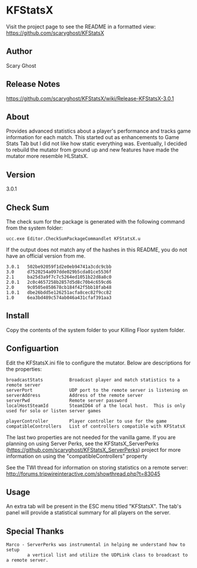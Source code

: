 KFStatsX
========
Visit the project page to see the README in a formatted view:  
https://github.com/scaryghost/KFStatsX

## Author
Scary Ghost

## Release Notes
https://github.com/scaryghost/KFStatsX/wiki/Release-KFStatsX-3.0.1

## About
Provides advanced statistics about a player's performance and tracks game information for each match.  This started out 
as enhancements to Game Stats Tab but I did not like how static everything was.  Eventually, I decided to rebuild the 
mutator from ground up and new features have made the mutator more resemble HLStatsX.

## Version
3.0.1

## Check Sum
The check sum for the package is generated with the following command from the system folder:

    ucc.exe Editor.CheckSumPackageCommandlet KFStatsX.u

If the output does not match any of the hashes in this README, you do not have an official version from me.

    3.0.1   502be92059f1d2e0eb94741a3cdc9cbb
    3.0     d7520254a097dde029b5cda01ce5536f
    2.1     ba25d3a9f7c7c5264ed1051b22d8a8c0
    2.0.1   2c0c4657258b2857d5d8c70b4c659cd6  
    2.0     9c0505e858678cb184f42f5bb18fab48  
    1.0.1   dbe26bdd5e126251acfa8cec82f9cc82  
    1.0     6ea3bd489c574ab046a431cfaf391aa3  

## Install
Copy the contents of the system folder to your Killing Floor system folder.

## Configuartion
Edit the KFStatsX.ini file to configure the mutator.  Below are descriptions for the properties:

    broadcastStats          Broadcast player and match statistics to a remote server
    serverPort              UDP port to the remote server is listening on
    serverAddress           Address of the remote server
    serverPwd               Remote server password
    localHostSteamId        SteamID64 of a the local host.  This is only used for solo or listen server games
    
    playerController        Player controller to use for the game
    compatibleControllers   List of controllers compatible with KFStatsX
    
The last two properties are not needed for the vanilla game.  If you are planning on using Server Perks, see the 
KFStatsX_ServerPerks (https://github.com/scaryghost/KFStatsX_ServerPerks) project for more information on using 
the "compatibleControllers" property

See the TWI thread for information on storing statistics on a remote server:  
http://forums.tripwireinteractive.com/showthread.php?t=83045

## Usage
An extra tab will be present in the ESC menu titled "KFStatsX".  The tab's panel will provide a statistical summary for 
all players on the server.  

## Special Thanks
    Marco - ServerPerks was instrumental in helping me understand how to setup 
            a vertical list and utilize the UDPLink class to broadcast to a remote server.
